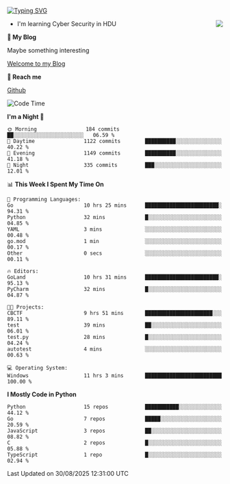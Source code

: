 [![Typing SVG](https://readme-typing-svg.herokuapp.com?font=Fira+Code&pause=1000&random=false&width=450&height=60&lines=Hello+%F0%9F%91%8B%F0%9F%8F%BB;I'm+JBNRZ)](https://git.io/typing-svg)

<a href="#">
  <img align="right" src="https://github-readme-stats.vercel.app/api?username=JBNRZ&show_icons=true&bg_color=15,f2f7fd,E0EAFC" />
</a>

- I'm learning Cyber Security in HDU

 **🌱 My Blog**

Maybe something interesting

[Welcome to my Blog](https://jbnrz.com.cn/)

 **💬 Reach me** 

[Github](https://github.com/JBNRZ)


<!--START_SECTION:waka-->
![Code Time](http://img.shields.io/badge/Code%20Time-1%2C386%20hrs%2025%20mins-blue)

**I'm a Night 🦉** 

```text
🌞 Morning                184 commits         ██░░░░░░░░░░░░░░░░░░░░░░░   06.59 % 
🌆 Daytime                1122 commits        ██████████░░░░░░░░░░░░░░░   40.22 % 
🌃 Evening                1149 commits        ██████████░░░░░░░░░░░░░░░   41.18 % 
🌙 Night                  335 commits         ███░░░░░░░░░░░░░░░░░░░░░░   12.01 % 
```


📊 **This Week I Spent My Time On** 

```text
💬 Programming Languages: 
Go                       10 hrs 25 mins      ████████████████████████░   94.31 % 
Python                   32 mins             █░░░░░░░░░░░░░░░░░░░░░░░░   04.85 % 
YAML                     3 mins              ░░░░░░░░░░░░░░░░░░░░░░░░░   00.48 % 
go.mod                   1 min               ░░░░░░░░░░░░░░░░░░░░░░░░░   00.17 % 
Other                    0 secs              ░░░░░░░░░░░░░░░░░░░░░░░░░   00.11 % 

🔥 Editors: 
GoLand                   10 hrs 31 mins      ████████████████████████░   95.13 % 
PyCharm                  32 mins             █░░░░░░░░░░░░░░░░░░░░░░░░   04.87 % 

🐱‍💻 Projects: 
CBCTF                    9 hrs 51 mins       ██████████████████████░░░   89.11 % 
test                     39 mins             ██░░░░░░░░░░░░░░░░░░░░░░░   06.01 % 
test.py                  28 mins             █░░░░░░░░░░░░░░░░░░░░░░░░   04.24 % 
autotest                 4 mins              ░░░░░░░░░░░░░░░░░░░░░░░░░   00.63 % 

💻 Operating System: 
Windows                  11 hrs 3 mins       █████████████████████████   100.00 % 
```

**I Mostly Code in Python** 

```text
Python                   15 repos            ███████████░░░░░░░░░░░░░░   44.12 % 
Go                       7 repos             █████░░░░░░░░░░░░░░░░░░░░   20.59 % 
JavaScript               3 repos             ██░░░░░░░░░░░░░░░░░░░░░░░   08.82 % 
C                        2 repos             █░░░░░░░░░░░░░░░░░░░░░░░░   05.88 % 
TypeScript               1 repo              █░░░░░░░░░░░░░░░░░░░░░░░░   02.94 % 
```




 Last Updated on 30/08/2025 12:31:00 UTC
<!--END_SECTION:waka-->
